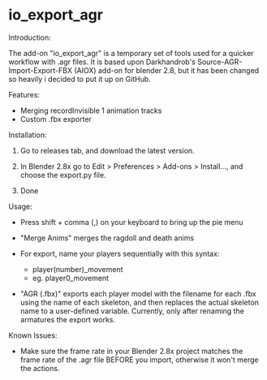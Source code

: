 # io_export_agr

Introduction:

The add-on "io_export_agr" is a temporary set of tools used for a quicker workflow with .agr files. It is based upon Darkhandrob's Source-AGR-Import-Export-FBX (AIOX) add-on for blender 2.8, but it has been changed so heavily i decided to put it up on GitHub.

Features:

- Merging recordInvisible 1 animation tracks
- Custom .fbx exporter

Installation:

1. Go to releases tab, and download the latest version.

2. In Blender 2.8x go to Edit > Preferences > Add-ons > Install..., and choose the export.py file.

3. Done

Usage:
- Press shift + comma (,) on your keyboard to bring up the pie menu
- "Merge Anims" merges the ragdoll and death anims
- For export, name your players sequentially with this syntax:

  - player(number)_movement
  - eg. player0_movement

- "AGR (.fbx)" exports each player model with the filename for each .fbx using the name of each skeleton, and then replaces the actual skeleton name to a user-defined variable. Currently, only after renaming the armatures the export works.

Known Issues:
- Make sure the frame rate in your Blender 2.8x project matches the frame rate of the .agr file BEFORE you import, otherwise it won't merge the actions.
